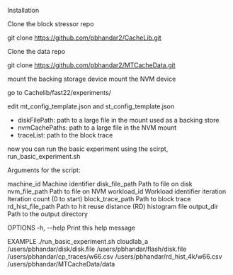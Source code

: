 Installation 

Clone the block stressor repo 

git clone https://github.com/pbhandar2/CacheLib.git

Clone the data repo 

git clone https://github.com/pbhandar2/MTCacheData.git

mount the backing storage device 
mount the NVM device 

go to Cachelib/fast22/experiments/

edit mt_config_template.json and st_config_template.json 
- diskFilePath: path to a large file in the mount used as a backing store 
- nvmCachePaths: path to a large file in the NVM mount 
- traceList: path to the block trace 

now you can run the basic experiment using the scirpt, run_basic_experiment.sh 

Arguments for the script:

machine_id                           Machine identifier
disk_file_path                       Path to file on disk  
nvm_file_path                        Path to file on NVM
workload_id                          Workload identifier
iteration                            Iteration count (0 to start) 
block_trace_path                     Path to block trace
rd_hist_file_path                    Path to hit reuse distance (RD) histogram file
output_dir                           Path to the output directory

OPTIONS
  -h, --help
               Print this help message

EXAMPLE
./run_basic_experiment.sh 
                 cloudlab_a 
                 /users/pbhandar/disk/disk.file 
                 /users/pbhandar/flash/disk.file 
                 /users/pbhandar/cp_traces/w66.csv
                 /users/pbhandar/rd_hist_4k/w66.csv 
                 /users/pbhandar/MTCacheData/data
